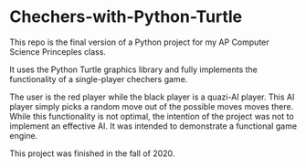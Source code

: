 # Chechers-with-Python-Turtle

This repo is the final version of a Python project for my AP Computer Science Princeples class. 

It uses the Python Turtle graphics library and fully implements the functionality of a single-player chechers game.

The user is the red player while the black player is a quazi-AI player. This AI player simply picks a random move out of the possible moves moves there. While this functionality is not optimal, the intention of the project was not to implement an effective AI. It was intended to demonstrate a functional game engine.

This project was finished in the fall of 2020.
